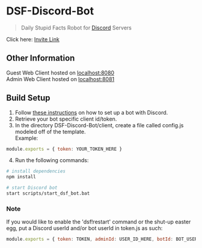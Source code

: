 # DSF-Discord-Bot
>Daily Stupid Facts Robot for [Discord](https://discord.com/) Servers  
  
Click here: [Invite Link](https://discord.com/oauth2/authorize?client_id=733410082607333536&scope=bot&permissions=451025435968)
  
## Other Information
Guest Web Client hosted on [localhost:8080](http://localhost:8080/)  
Admin Web Client hosted on [localhost:8081](http://localhost:8081/)
  
## Build Setup
1. Follow [these instructions](https://discordpy.readthedocs.io/en/latest/discord.html) on how to set up a bot with Discord.
2. Retrieve your bot specific client id/token.
3. In the directory DSF-Discord-Bot/client, create a file called config.js modeled off of the template.  
Example:  

``` javascript
module.exports = { token: YOUR_TOKEN_HERE }
```
4. Run the following commands:  

``` bash
# install dependencies
npm install

# start Discord bot
start scripts/start_dsf_bot.bat
```

### Note
If you would like to enable the 'dsf!restart' command or the shut-up easter egg, put a Discord userId and/or bot userId in token.js as such:

``` javascript
module.exports = { token: TOKEN, adminId: USER_ID_HERE, botId: BOT_USER_ID_HERE }
```
